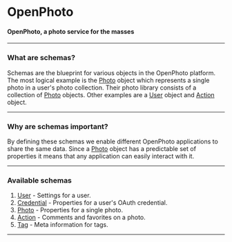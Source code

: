 OpenPhoto
=======================
#### OpenPhoto, a photo service for the masses

----------------------------------------

### What are schemas?

Schemas are the blueprint for various objects in the OpenPhoto platform. 
The most logical example is the [Photo][Photo] object which represents a single photo in a user's photo collection. 
Their photo library consists of a collection of [Photo][Photo] objects. 
Other examples are a [User][User] object and [Action][Action] object.

----------------------------------------

### Why are schemas important?

By defining these schemas we enable different OpenPhoto applications to share the same data.
Since a [Photo][Photo] object has a predictable set of properties it means that any application can easily interact with it.

----------------------------------------

### Available schemas

1. [User][User] - Settings for a user.
1. [Credential][Credential] - Properties for a user's OAuth credential.
1. [Photo][Photo] - Properties for a single photo.
1. [Action][Action] - Comments and favorites on a photo.
1. [Tag][Tag] - Meta information for tags.

----------------------------------------

[User]: User.markdown
[Credential]: Credential.markdown
[Photo]: Photo.markdown
[Action]: Action.markdown
[Tag]: Tag.markdown
